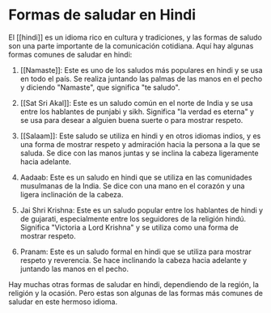 # Formas de saludar en Hindi

El [[hindi]] es un idioma rico en cultura y tradiciones, y las formas de saludo son una parte importante de la comunicación cotidiana. Aquí hay algunas formas comunes de saludar en hindi:

1.  [[Namaste]]: Este es uno de los saludos más populares en hindi y se usa en todo el país. Se realiza juntando las palmas de las manos en el pecho y diciendo "Namaste", que significa "te saludo".
    
2.  [[Sat Sri Akal]]: Este es un saludo común en el norte de India y se usa entre los hablantes de punjabi y sikh. Significa "la verdad es eterna" y se usa para desear a alguien buena suerte o para mostrar respeto.
    
3.  [[Salaam]]: Este saludo se utiliza en hindi y en otros idiomas indios, y es una forma de mostrar respeto y admiración hacia la persona a la que se saluda. Se dice con las manos juntas y se inclina la cabeza ligeramente hacia adelante.
    
4.  Aadaab: Este es un saludo en hindi que se utiliza en las comunidades musulmanas de la India. Se dice con una mano en el corazón y una ligera inclinación de la cabeza.
    
5.  Jai Shri Krishna: Este es un saludo popular entre los hablantes de hindi y de gujarati, especialmente entre los seguidores de la religión hindú. Significa "Victoria a Lord Krishna" y se utiliza como una forma de mostrar respeto.
    
6.  Pranam: Este es un saludo formal en hindi que se utiliza para mostrar respeto y reverencia. Se hace inclinando la cabeza hacia adelante y juntando las manos en el pecho.
    

Hay muchas otras formas de saludar en hindi, dependiendo de la región, la religión y la ocasión. Pero estas son algunas de las formas más comunes de saludar en este hermoso idioma.